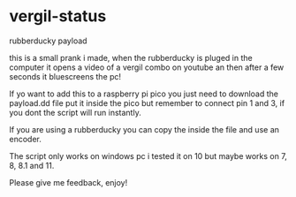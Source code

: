 # vergil-status
rubberducky payload

this is a small prank i made, when the rubberducky is pluged in the computer it opens a video of a vergil combo on youtube an then after a few seconds it bluescreens the pc!


If yo want to add this to a raspberry pi pico you just need to download the payload.dd file put it inside the pico but remember to connect pin 1 and 3, if you dont the script will run instantly.

If you are using a rubberducky you can copy the inside the file and use an encoder.

The script only works on windows pc i tested it on 10 but maybe works on 7, 8, 8.1 and 11.

Please give me feedback,
enjoy!
